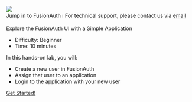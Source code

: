 <!-- TOP -->
<div class="top">
  <img class="scenario-academy-logo" src="https://cdn.prod.website-files.com/617b1b1f42c1da41aeae3413/6573599a9ea8c6ccef655afd_primary-logo.png" />
  <div class="scenario-title-section">
    <span class="scenario-title">Jump in to FusionAuth</span>
    <span class="scenario-subtitle">ℹ️ For technical support, please contact us via <a href="mailto:kirsten.hunter@fusionauth.io">email</a></span>
  </div>
</div>

<!-- CONTENT -->
<main>
    <br/>
    <div class="container px-4 py-2">
     <div class="row g-4 py-2 row-cols-1 row-cols-lg-1">
      <div class="feature col div-choice">
            <div class="scenario-description">Explore the FusionAuth UI with a Simple Application</div>
            <ul>
              <li><span class="scenario-description-attribute">Difficulty</span>: Beginner</li>
              <li><span class="scenario-description-attribute">Time</span>: 10 minutes</li>
            </ul>
            <div class="scenario-objectives">In this hands-on lab, you will:</div>
            <ul>
              <li><span class="scenario-objective">Create a new user in FusionAuth</span></li>
              <li><span class="scenario-objective">Assign that user to an application</span></li>
              <li><span class="scenario-objective">Login to the application with your new user</span></li>
            </ul>
      </div>
     </div>
    </div><a href='command:katapod.loadPage?[{"step":"step1"}]' class="btn btn-primary btn-cassandra">
              Get Started!
            </a>   
          </div>
        </div>
    </div>
</main>


